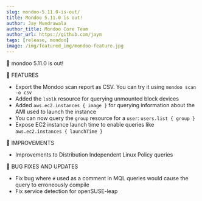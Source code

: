 ```yaml
---
slug: mondoo-5.11.0-is-out/
title: Mondoo 5.11.0 is out!
author: Jay Mundrawala
author_title: Mondoo Core Team
author_url: https://github.com/jaym
tags: [release, mondoo]
image: /img/featured_img/mondoo-feature.jpg
---
```


🥳 mondoo 5.11.0 is out!

🎉 FEATURES

- Export the Mondoo scan report as CSV. You can try it using `mondoo scan -o csv`
- Added the `lsblk` resource for querying unmounted block devices
- Added `aws.ec2.instances { image }` for querying information about the AMI used to launch the instance
- You can now query the `group` resource for a `user`: `users.list { group }`
- Expose EC2 instance launch time to enable queries like `aws.ec2.instances { launchTime }`

🧹 IMPROVEMENTS

- Improvements to Distribution Independent Linux Policy queries

🐛 BUG FIXES AND UPDATES

- Fix bug where `#` used as a comment in MQL queries would cause the query to erroneously compile
- Fix service detection for openSUSE-leap
